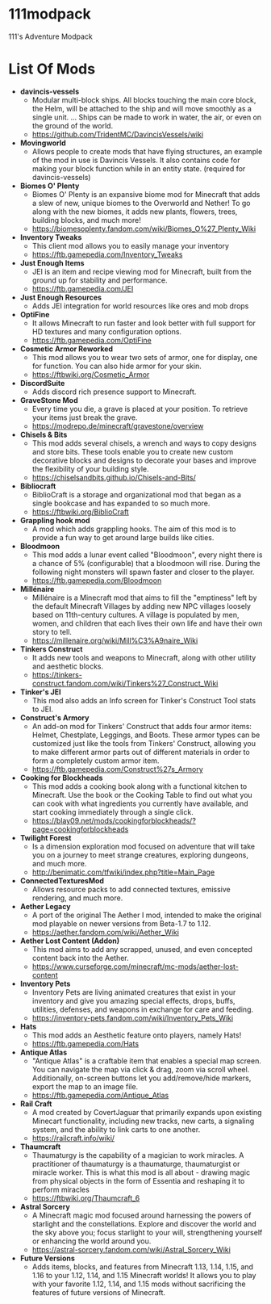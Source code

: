 # 111modpack
111's Adventure Modpack

# List Of Mods
- **davincis-vessels**
  - Modular multi-block ships. All blocks touching the main core block, the Helm, will be attached to the ship and will move smoothly as a single unit. ... Ships can be made to work in water, the air, or even on the ground of the world.
  - https://github.com/TridentMC/DavincisVessels/wiki
- **Movingworld**
  - Allows people to create mods that have flying structures, an example of the mod in use is Davincis Vessels. It also contains code for making your block function while in an entity state. (required for davincis-vessels)
- **Biomes O' Plenty**
  - Biomes O' Plenty is an expansive biome mod for Minecraft that adds a slew of new, unique biomes to the Overworld and Nether!  To go along with the new biomes, it adds new plants, flowers, trees, building blocks, and much more!
  - https://biomesoplenty.fandom.com/wiki/Biomes_O%27_Plenty_Wiki
- **Inventory Tweaks**
  - This client mod allows you to easily manage your inventory
  - https://ftb.gamepedia.com/Inventory_Tweaks
- **Just Enough Items**
  - JEI is an item and recipe viewing mod for Minecraft, built from the ground up for stability and performance.
  - https://ftb.gamepedia.com/JEI
- **Just Enough Resources**
  - Adds JEI integration for world resources like ores and mob drops
- **OptiFine**
  - It allows Minecraft to run faster and look better with full support for HD textures and many configuration options.
  - https://ftb.gamepedia.com/OptiFine
- **Cosmetic Armor Reworked**
  - This mod allows you to wear two sets of armor, one for display, one for function. You can also hide armor for your skin.
  - https://ftbwiki.org/Cosmetic_Armor
- **DiscordSuite**
  - Adds discord rich presence support to Minecraft.
- **GraveStone Mod**
  - Every time you die, a grave is placed at your position. To retrieve your items just break the grave.
  - https://modrepo.de/minecraft/gravestone/overview
- **Chisels & Bits**
  - This mod adds several chisels, a wrench and ways to copy designs and store bits. These tools enable you to create new custom decorative blocks and designs to decorate your bases and improve the flexibility of your building style.
  - https://chiselsandbits.github.io/Chisels-and-Bits/
- **Bibliocraft**
  - BiblioCraft is a storage and organizational mod that began as a single bookcase and has expanded to so much more.
  - https://ftbwiki.org/BiblioCraft
- **Grappling hook mod**
  - A mod which adds grappling hooks. The aim of this mod is to provide a fun way to get around large builds like cities.
- **Bloodmoon**
  - This mod adds a lunar event called "Bloodmoon", every night there is a chance of 5% (configurable) that a bloodmoon will rise. During the following night monsters will spawn faster and closer to the player.
  - https://ftb.gamepedia.com/Bloodmoon
- **Millénaire**
  -  Millénaire is a Minecraft mod that aims to fill the "emptiness" left by the default Minecraft Villages by adding new NPC villages loosely based on 11th-century cultures. A village is populated by men, women, and children that each lives their own life and have their own story to tell.
  - https://millenaire.org/wiki/Mill%C3%A9naire_Wiki
- **Tinkers Construct**
  - It adds new tools and weapons to Minecraft, along with other utility and aesthetic blocks.
  - https://tinkers-construct.fandom.com/wiki/Tinkers%27_Construct_Wiki
- **Tinker's JEI**
  - This mod also adds an Info screen for Tinker's Construct Tool stats to JEI.
- **Construct's Armory**
  - An add-on mod for Tinkers' Construct that adds four armor items: Helmet, Chestplate, Leggings, and Boots. These armor types can be customized just like the tools from Tinkers' Construct, allowing you to make different armor parts out of different materials in order to form a completely custom armor item.
  - https://ftb.gamepedia.com/Construct%27s_Armory
- **Cooking for Blockheads**
  - This mod adds a cooking book along with a functional kitchen to Minecraft. Use the book or the Cooking Table to find out what you can cook with what ingredients you currently have available, and start cooking immediately through a single click.
  - https://blay09.net/mods/cookingforblockheads/?page=cookingforblockheads
- **Twilight Forest**
  - Is a dimension exploration mod focused on adventure that will take you on a journey to meet strange creatures, exploring dungeons, and much more.
  - http://benimatic.com/tfwiki/index.php?title=Main_Page
- **ConnectedTexturesMod**
  - Allows resource packs to add connected textures, emissive rendering, and much more.
- **Aether Legacy**
  - A port of the original The Aether I mod, intended to make the original mod playable on newer versions from Beta-1.7 to 1.12.
  - https://aether.fandom.com/wiki/Aether_Wiki
- **Aether Lost Content (Addon)**
  - This mod aims to add any scrapped, unused, and even concepted content back into the Aether.
  - https://www.curseforge.com/minecraft/mc-mods/aether-lost-content
- **Inventory Pets**
  - Inventory Pets are living animated creatures that exist in your inventory and give you amazing special effects, drops, buffs, utilities, defenses, and weapons in exchange for care and feeding.
  - https://inventory-pets.fandom.com/wiki/Inventory_Pets_Wiki
- **Hats**
  - This mod adds an Aesthetic feature onto players, namely Hats!
  - https://ftb.gamepedia.com/Hats
- **Antique Atlas**
  - "Antique Atlas" is a craftable item that enables a special map screen. You can navigate the map via click & drag, zoom via scroll wheel. Additionally, on-screen buttons let you add/remove/hide markers, export the map to an image file.
  - https://ftb.gamepedia.com/Antique_Atlas
- **Rail Craft**
  - A mod created by CovertJaguar that primarily expands upon existing Minecart functionality, including new tracks, new carts, a signaling system, and the ability to link carts to one another.
  - https://railcraft.info/wiki/
- **Thaumcraft**
  - Thaumaturgy is the capability of a magician to work miracles. A practitioner of thaumaturgy is a thaumaturge, thaumaturgist or miracle worker. This is what this mod is all about - drawing magic from physical objects in the form of Essentia and reshaping it to perform miracles
  - https://ftbwiki.org/Thaumcraft_6
- **Astral Sorcery**
  - A Minecraft magic mod focused around harnessing the powers of starlight and the constellations. Explore and discover the world and the sky above you; focus starlight to your will, strengthening yourself or enhancing the world around you.
  - https://astral-sorcery.fandom.com/wiki/Astral_Sorcery_Wiki
- **Future Versions**
  - Adds items, blocks, and features from Minecraft 1.13, 1.14, 1.15, and 1.16 to your 1.12, 1.14, and 1.15 Minecraft worlds! It allows you to play with your favorite 1.12, 1.14, and 1.15 mods without sacrificing the features of future versions of Minecraft. 
